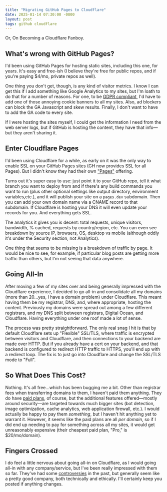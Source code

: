 ```yaml
---
title: "Migrating GitHub Pages to Cloudflare"
date: 2025-01-14 07:30:00 -0800
layout: post
tags: github cloudflare
---
```


Or, On Becoming a Cloudflare Fanboy.

## What's wrong with GitHub Pages?

I'd been using GitHub Pages for hosting static sites, including this one, for years. It's easy and free-ish (I believe they're free for public repos, and if you're paying $4/mo, private repos as well).

One thing you don't get, though, is any kind of visitor metrics. I know I can get this if I add something like Google Analytics to my sites, but I'm loath to do that for a number of reasons. For one, to be [GDPR compliant](https://gdpr.eu/cookies/), I'd have to add one of those annoying cookie banners to all my sites. Also, ad blockers can block the GA Javascript and skew results. Finally, I don't want to have to add the GA code to every site.

If I were hosting the sites myself, I could get the information I need from the web server logs, but if GitHub is hosting the content, they have that info—but they aren't sharing it.

## Enter Cloudflare Pages

I'd been using Cloudflare for a while, as early on it was the only way to enable SSL on your GitHub Pages sites (GH now provides SSL for all Pages). But I didn't know they had their own ["Pages"](https://pages.cloudflare.com) offering.

Turns out it's super easy to use: just point it to your GitHub repo, tell it what branch you want to deploy from and if there's any build commands you want to run (plus other optional settings like output directory, environment variables,etc.), and it will publish your site on a `pages.dev` subdomain. Then you can add your own domain name via a CNAME record to that subdomain. If Cloudflare is hosting your DNS it will even update your records for you. And everything gets SSL.

The analytics it gives you is decent: total requests, unique visitors, bandwidth, % cached, requests by country/region, etc. You can even see breakdown by source IP, browsers, OS, desktop vs mobile (although oddly it's under the Security section, not Analytics).

One thing that seems to be missing is a breakdown of traffic by page. It would be nice to see, for example, if particular blog posts are getting more traffic than others, but I'm not seeing that data anywhere.

## Going All-In

After moving a few of my sites over and being generally impressed with the Cloudflare experience, I decided to go all-in and consolidate all my domains (more than 20...yes, I have a domain problem) under Cloudflare. This meant having them be my registrar, DNS, and, where appropriate, hosting the content. Previously my domains were spread out among a few different registrars, and my DNS split between registrars, Digital Ocean, and Cloudflare. Having everything under one roof made a lot of sense.

The process was pretty straightforward. The only real snag I hit is that by default Cloudflare sets up "Flexible" SSL/TLS, where traffic is encrypted between visitors and Cloudflare, and then connections to your backend are made over HTTP. But if you already have a cert on your backend, and that backend is configured to redirect HTTP traffic to HTTPS, you'll end up with a redirect loop. The fix is to just go into Cloudflare and change the SSL/TLS mode to "Full".

## So What Does This Cost?

Nothing. It's all free...which has been bugging me a bit. Other than registrar fees when transferring domains to them, I haven't paid them anything. They do have [paid plans](https://www.cloudflare.com/plans/), of course, but the additional features offered—mostly around security—are targeted towards much bigger sites (bot detection, image optimization, cache analytics, web application firewall, etc.). I would actually be happy to pay them _something_, but I haven't hit anything yet to warrant it. However, it seems like the paid plans are all _per domain_, so if I did end up needing to pay for something across all my sites, it would get unreasonably expensive (their cheapest paid plan, "Pro," is $20/mo/domain).

## Fingers Crossed

I do feel a little nervous about going all-in on Cloudflare, as I would going all-in with any company/service, but I've been really impressed with them so far. They've had some [controversies](https://en.wikipedia.org/wiki/Cloudflare#Controversies) in the past, but generally seem like a pretty good company, both technically and ethically. I'll certainly keep you posted if anything changes.